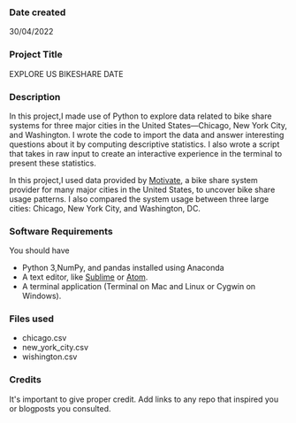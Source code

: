

### Date created
30/04/2022

### Project Title
EXPLORE US BIKESHARE DATE

### Description
In this project,I made use of Python to explore data related to bike share systems for three major cities in the United States—Chicago, New York City, and Washington. I wrote the code to import the data and answer interesting questions about it by computing descriptive statistics. I also wrote a script that takes in raw input to create an interactive experience in the terminal to present these statistics.

In this project,I used data provided by [Motivate](https://www.motivateco.com/), a bike share system provider for many major cities in the United States, to uncover bike share usage patterns. I also compared the system usage between three large cities: Chicago, New York City, and Washington, DC.


### Software Requirements
You should have 
* Python 3,NumPy, and pandas installed using Anaconda
* A text editor, like [Sublime](https://www.sublimetext.com/) or [Atom](https://atom.io/).
* A terminal application (Terminal on Mac and Linux or Cygwin on Windows).
### Files used
* chicago.csv
* new_york_city.csv
* wishington.csv


### Credits
It's important to give proper credit. Add links to any repo that inspired you or blogposts you consulted.


